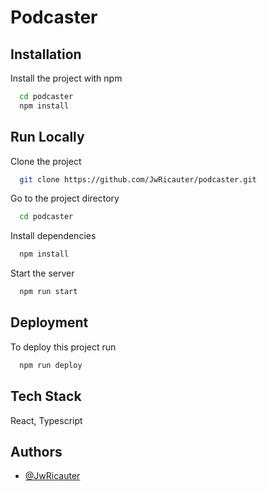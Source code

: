 # Podcaster




## Installation

Install the project with npm

```bash
  cd podcaster
  npm install 
```
    
## Run Locally

Clone the project

```bash
  git clone https://github.com/JwRicauter/podcaster.git
```

Go to the project directory

```bash
  cd podcaster
```

Install dependencies

```bash
  npm install
```

Start the server

```bash
  npm run start
```


## Deployment

To deploy this project run

```bash
  npm run deploy
```

## Tech Stack

React, Typescript



## Authors

- [@JwRicauter](https://www.github.com/JwRicauter)